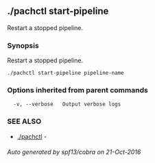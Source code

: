 ## ./pachctl start-pipeline

Restart a stopped pipeline.

### Synopsis


Restart a stopped pipeline.

```
./pachctl start-pipeline pipeline-name
```

### Options inherited from parent commands

```
  -v, --verbose   Output verbose logs
```

### SEE ALSO
* [./pachctl](./pachctl.md)	 - 

###### Auto generated by spf13/cobra on 21-Oct-2016
